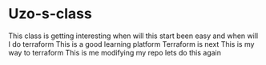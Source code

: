 # Uzo-s-class
This class is getting interesting
when will this start been easy and when will I do terraform 
This is a good learning platform
Terraform is next
This is my way to terraform
This is me modifying my repo
lets do this again
